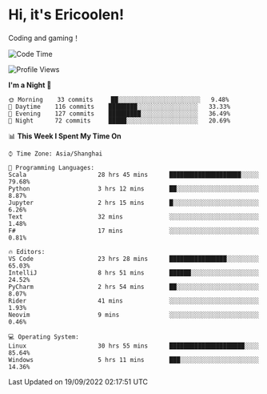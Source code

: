 # Hi, it's Ericoolen!
Coding and gaming！

<!--START_SECTION:waka-->
![Code Time](http://img.shields.io/badge/Code%20Time-394%20hrs%209%20mins-blue)

![Profile Views](http://img.shields.io/badge/Profile%20Views-0-blue)

**I'm a Night 🦉** 

```text
🌞 Morning    33 commits     ██░░░░░░░░░░░░░░░░░░░░░░░   9.48% 
🌆 Daytime    116 commits    ████████░░░░░░░░░░░░░░░░░   33.33% 
🌃 Evening    127 commits    █████████░░░░░░░░░░░░░░░░   36.49% 
🌙 Night      72 commits     █████░░░░░░░░░░░░░░░░░░░░   20.69%

```


📊 **This Week I Spent My Time On** 

```text
⌚︎ Time Zone: Asia/Shanghai

💬 Programming Languages: 
Scala                    28 hrs 45 mins      ████████████████████░░░░░   79.68% 
Python                   3 hrs 12 mins       ██░░░░░░░░░░░░░░░░░░░░░░░   8.87% 
Jupyter                  2 hrs 15 mins       █░░░░░░░░░░░░░░░░░░░░░░░░   6.26% 
Text                     32 mins             ░░░░░░░░░░░░░░░░░░░░░░░░░   1.48% 
F#                       17 mins             ░░░░░░░░░░░░░░░░░░░░░░░░░   0.81%

🔥 Editors: 
VS Code                  23 hrs 28 mins      ████████████████░░░░░░░░░   65.03% 
IntelliJ                 8 hrs 51 mins       ██████░░░░░░░░░░░░░░░░░░░   24.52% 
PyCharm                  2 hrs 54 mins       ██░░░░░░░░░░░░░░░░░░░░░░░   8.07% 
Rider                    41 mins             ░░░░░░░░░░░░░░░░░░░░░░░░░   1.93% 
Neovim                   9 mins              ░░░░░░░░░░░░░░░░░░░░░░░░░   0.46%

💻 Operating System: 
Linux                    30 hrs 55 mins      █████████████████████░░░░   85.64% 
Windows                  5 hrs 11 mins       ███░░░░░░░░░░░░░░░░░░░░░░   14.36%

```


 Last Updated on 19/09/2022 02:17:51 UTC
<!--END_SECTION:waka-->

